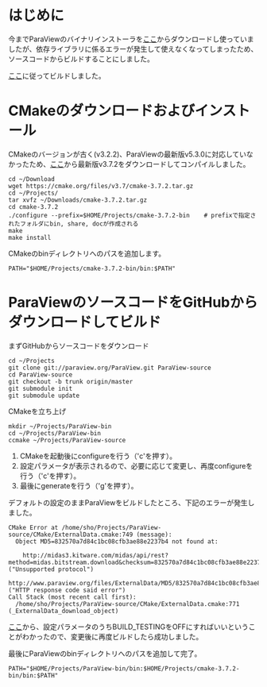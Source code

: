 <!--
title:   Ubuntu 14.04 LTSへParaViewをインストール
tags:    CMake,paraview
id:      9244e6884a40be5d43b3
private: false
-->
# はじめに

今までParaViewのバイナリインストーラを[ここ](http://www.paraview.org/download/)からダウンロードし使っていましたが、依存ライブラリに係るエラーが発生して使えなくなってしまったため、ソースコードからビルドすることにしました。

[ここ](http://www.paraview.org/Wiki/ParaView:Build_And_Install)に従ってビルドしました。

# CMakeのダウンロードおよびインストール

CMakeのバージョンが古く(v3.2.2)、ParaViewの最新版v5.3.0に対応していなかったため、[ここ](https://cmake.org/download/)から最新版v3.7.2をダウンロードしてコンパイルしました。

```
cd ~/Download
wget https://cmake.org/files/v3.7/cmake-3.7.2.tar.gz
cd ~/Projects/
tar xvfz ~/Downloads/cmake-3.7.2.tar.gz
cd cmake-3.7.2
./configure --prefix=$HOME/Projects/cmake-3.7.2-bin    # prefixで指定されたフォルダにbin, share, docが作成される
make
make install
```

CMakeのbinディレクトリへのパスを追加します。

```bash:~/.bashrc
PATH="$HOME/Projects/cmake-3.7.2-bin/bin:$PATH"
```

# ParaViewのソースコードをGitHubからダウンロードしてビルド

まずGitHubからソースコードをダウンロード

```
cd ~/Projects
git clone git://paraview.org/ParaView.git ParaView-source
cd ParaView-source
git checkout -b trunk origin/master
git submodule init
git submodule update
```

CMakeを立ち上げ

```
mkdir ~/Projects/ParaView-bin
cd ~/Projects/ParaView-bin
ccmake ~/Projects/ParaView-source
```

1. CMakeを起動後にconfigureを行う（'c'を押す）。
2. 設定パラメータが表示されるので、必要に応じて変更し、再度configureを行う（'c'を押す）。
3. 最後にgenerateを行う（'g'を押す）。

デフォルトの設定のままParaViewをビルドしたところ、下記のエラーが発生しました。

```
CMake Error at /home/sho/Projects/ParaView-source/CMake/ExternalData.cmake:749 (message):
  Object MD5=832570a7d84c1bc08cfb3ae88e2237b4 not found at:

    http://midas3.kitware.com/midas/api/rest?method=midas.bitstream.download&checksum=832570a7d84c1bc08cfb3ae88e2237b4&algorithm=MD5 ("Unsupported protocol")
    http://www.paraview.org/files/ExternalData/MD5/832570a7d84c1bc08cfb3ae88e2237b4 ("HTTP response code said error")
Call Stack (most recent call first):
  /home/sho/Projects/ParaView-source/CMake/ExternalData.cmake:771 (_ExternalData_download_object)
```

[ここ](http://paraview.paraview.narkive.com/tFs4kdO7/paraview-build-from-source-error)から、設定パラメータのうちBUILD_TESTINGをOFFにすればいいということがわかったので、変更後に再度ビルドしたら成功しました。

最後にParaViewのbinディレクトリへのパスを追加して完了。

```bash:~/.bashrc
PATH="$HOME/Projects/ParaView-bin/bin:$HOME/Projects/cmake-3.7.2-bin/bin:$PATH"
```